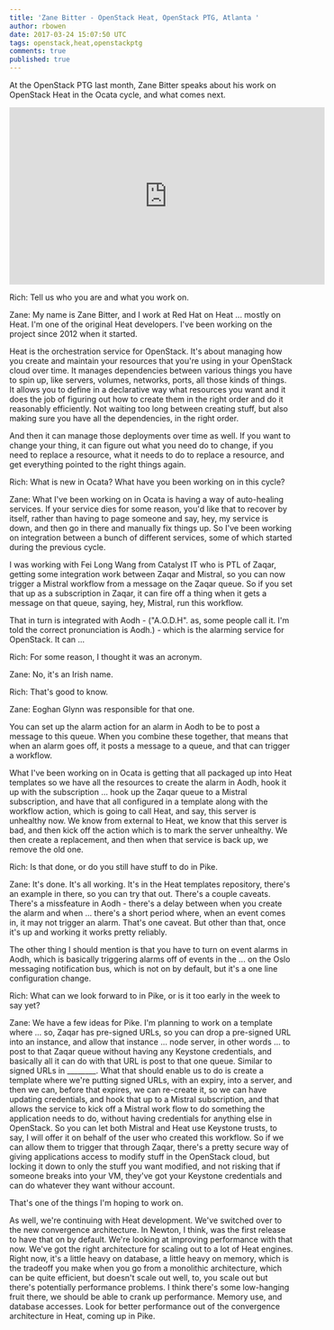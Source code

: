 ```yaml
---
title: 'Zane Bitter - OpenStack Heat, OpenStack PTG, Atlanta '
author: rbowen
date: 2017-03-24 15:07:50 UTC
tags: openstack,heat,openstackptg
comments: true
published: true
---
```


At the OpenStack PTG last month, Zane Bitter speaks about his work on OpenStack Heat in the Ocata cycle, and what comes next.

<iframe width="560" height="315" src="https://www.youtube.com/embed/9JyEYnz3Oxw?list=PLOuHvpVx7kYksG0NFaCaQsSkrUlj3Oq4S" frameborder="0" allowfullscreen></iframe>

Rich: Tell us who you are and what you work on.

Zane: My name is Zane Bitter, and I work at Red Hat on Heat ... mostly on Heat. I'm one of the original Heat developers. I've been working on the project since 2012 when it started.

Heat is the orchestration service for OpenStack. It's about managing how you create and maintain your resources that you're using in your OpenStack cloud over time. It manages dependencies between various things you have to spin up, like servers, volumes, networks, ports, all those kinds of things. It allows you to define in a declarative way what resources you want and it does the job of figuring out how to create them in the right order and do it reasonably efficiently. Not waiting too long between creating stuff, but also making sure you have all the dependencies, in the right order.

And then it can manage those deployments over time as well. If you want to change your thing, it can figure out what you need do to change, if you need to replace a resource, what it needs to do to replace a resource, and get everything pointed to the right things again.

Rich: What is new in Ocata? What have you been working on in this cycle?

Zane: What I've been working on in Ocata is having a way of auto-healing services. If your service dies for some reason, you'd like that to recover by itself, rather than having to page someone and say, hey, my service is down, and then go in there and manually fix things up. So I've been working on integration between a bunch of different services, some of which started during the previous cycle.

I was working with Fei Long Wang from Catalyst IT who is PTL of Zaqar, getting some integration work between Zaqar and Mistral, so you can now trigger a Mistral workflow from a message on the Zaqar queue. So if you set that up as a subscription in Zaqar, it can fire off a thing when it gets a message on that queue, saying, hey, Mistral, run this workflow.

That in turn is integrated with Aodh - ("A.O.D.H". as, some people call it. I'm told the correct pronunciation is Aodh.) - which is the alarming service for OpenStack. It can ...

Rich: For some reason, I thought it was an acronym.

Zane: No, it's an Irish name.

Rich: That's good to know.

Zane: Eoghan Glynn was responsible for that one.

You can set up the alarm action for an alarm in Aodh to be to post a message to this queue. When you combine these together, that means that when an alarm goes off, it posts a message to a queue, and that can trigger a workflow.

What I've been working on in Ocata is getting that all packaged up into Heat templates so we have all the resources to create the alarm in Aodh, hook it up with the subscription ... hook up the Zaqar queue to a Mistral subscription, and have that all configured in a template along with the workflow action, which is going to call Heat, and say, this server is unhealthy now. We know from external to Heat, we know that this server is bad, and then kick off  the action which is to mark the server unhealthy. We then create a replacement, and then when that service is back up, we remove the old one.

Rich: Is that done, or do you still have stuff to do in Pike.

Zane: It's done. It's all working. It's in the Heat templates repository,  there's an example in there, so you can try that out. There's a couple caveats. There's a missfeature in Aodh - there's a delay between when you create the alarm and when ... there's a short period where, when an event comes in, it may not trigger an alarm. That's one caveat. But other than that, once it's up and working it works pretty reliably.

The other thing I should mention is that you have to turn on event alarms in Aodh, which is basically triggering alarms off of events in the ... on the Oslo messaging notification bus, which is not on by default, but it's a one line configuration change.

Rich: What can we look forward to in Pike, or is it too early in the week to say yet?

Zane: We have a few ideas for Pike. I'm planning to work on a template where ... so, Zaqar has pre-signed URLs, so you can drop a pre-signed URL into an instance, and allow that instance ... node server, in other words ... to post to that Zaqar queue without having any Keystone credentials, and basically all it can do with that URL is post to that one queue.  Similar to signed URLs in ________. What that should enable us to do is create a template where we're putting signed URLs, with an expiry, into a server, and then we can, before that expires, we can re-create it, so we can have updating credentials, and hook that up to a Mistral subscription, and that allows the service to kick off a Mistral work flow to do something the application needs to do, without having credentials for anything else in OpenStack. So you can let both Mistral and Heat use Keystone trusts, to say, I will offer it on behalf of the user who created this workflow. So if we can allow them to trigger that through Zaqar, there's a pretty secure way of giving applications access to modify stuff in the OpenStack cloud, but locking it down to only the stuff you want modified, and not risking that if someone breaks into your VM, they've got your Keystone credentials and can do whatever they want withour account.

That's one of the things I'm hoping to work on.

As well, we're continuing with Heat development. We've switched over to the new convergence architecture. In Newton, I think, was the first release to have that on by default. We're looking at improving performance with that now. We've got the right architecture for scaling out to a lot of Heat engines. Right now, it's a little heavy on database, a little heavy on memory, which is the tradeoff you make when you go from a monolithic architecture, which can be quite efficient, but doesn't scale out well, to, you scale out but there's potentially performance problems. I think there's some low-hanging fruit there, we should be able to crank up performance.  Memory use, and database accesses. Look for better performance out of the convergence architecture in Heat,  coming up in Pike.